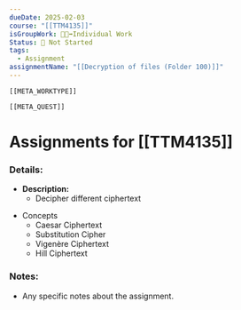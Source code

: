 ```yaml
---
dueDate: 2025-02-03
course: "[[TTM4135]]"
isGroupWork: 👨‍🦯‍➡️Individual Work
Status: 🛑 Not Started
tags:
  - Assignment
assignmentName: "[[Decryption of files (Folder 100)]]"
---
```

```meta-bind-embed
[[META_WORKTYPE]]
```
```meta-bind-embed
[[META_QUEST]]
```
# Assignments for [[TTM4135]]

### Details:
- **Description:**
  - Decipher different ciphertext
* Concepts
	* Caesar Ciphertext
	* Substitution Cipher
	* Vigenère Ciphertext
	* Hill Ciphertext
### Notes:
- Any specific notes about the assignment.